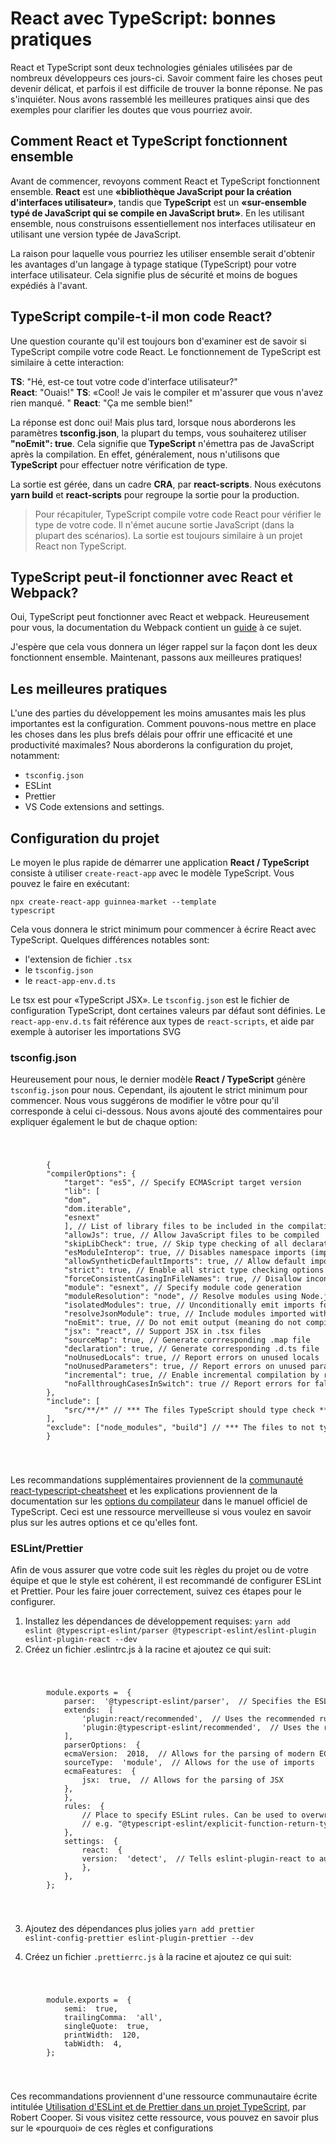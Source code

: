 # React avec TypeScript: bonnes pratiques

React et TypeScript sont deux technologies géniales utilisées par de nombreux développeurs ces jours-ci. Savoir comment faire les choses peut devenir délicat, et parfois il est difficile de trouver la bonne réponse. Ne pas s'inquiéter. Nous avons rassemblé les meilleures pratiques ainsi que des exemples pour clarifier les doutes que vous pourriez avoir.

## Comment React et TypeScript fonctionnent ensemble

Avant de commencer, revoyons comment React et TypeScript fonctionnent ensemble. **React** est une **«bibliothèque JavaScript pour la création d'interfaces utilisateur»**, tandis que **TypeScript** est un **«sur-ensemble typé de JavaScript qui se compile en JavaScript brut»**. En les utilisant ensemble, nous construisons essentiellement nos interfaces utilisateur en utilisant une version typée de JavaScript.

La raison pour laquelle vous pourriez les utiliser ensemble serait d'obtenir les avantages d'un langage à typage statique (TypeScript) pour votre interface utilisateur. Cela signifie plus de sécurité et moins de bogues expédiés à l'avant.

## TypeScript compile-t-il mon code React?

Une question courante qu'il est toujours bon d'examiner est de savoir si TypeScript compile votre code React. Le fonctionnement de TypeScript est similaire à cette interaction:<br/>

**TS**: "Hé, est-ce tout votre code d'interface utilisateur?"<br/>
**React**: "Ouais!"
**TS**: «Cool! Je vais le compiler et m'assurer que vous n'avez rien manqué. "
**React**: "Ça me semble bien!"


La réponse est donc oui! Mais plus tard, lorsque nous aborderons les paramètres **tsconfig.json**, la plupart du temps, vous souhaiterez utiliser **"noEmit": true**. Cela signifie que **TypeScript** n'émettra pas de JavaScript après la compilation. En effet, généralement, nous n'utilisons que **TypeScript** pour effectuer notre vérification de type.

La sortie est gérée, dans un cadre **CRA**, par **react-scripts**. Nous exécutons **yarn build** et **react-scripts** pour regroupe la sortie pour la production.

>Pour récapituler, TypeScript compile votre code React pour vérifier le type de votre code. Il n'émet aucune sortie JavaScript (dans la plupart des scénarios). La sortie est toujours similaire à un projet React non TypeScript.

## TypeScript peut-il fonctionner avec React et Webpack?

Oui, TypeScript peut fonctionner avec React et webpack. Heureusement pour vous, la documentation du Webpack contient un [guide](https://webpack.js.org/guides/typescript/) à ce sujet.

J'espère que cela vous donnera un léger rappel sur la façon dont les deux fonctionnent ensemble. Maintenant, passons aux meilleures pratiques!

## Les meilleures pratiques

L'une des parties du développement les moins amusantes mais les plus importantes est la configuration. Comment pouvons-nous mettre en place les choses dans les plus brefs délais pour offrir une efficacité et une productivité maximales? Nous aborderons la configuration du projet, notamment:

* <code>tsconfig.json</code>
* ESLint
* Prettier
* VS Code extensions and settings.

## Configuration du projet
Le moyen le plus rapide de démarrer une application **React / TypeScript** consiste à utiliser <code>create-react-app</code> avec le modèle TypeScript. Vous pouvez le faire en exécutant:

<code>npx create-react-app guinnea-market --template typescript</code>

Cela vous donnera le strict minimum pour commencer à écrire React avec TypeScript. Quelques différences notables sont:

* l'extension de fichier <code>.tsx</code>
* le <code>tsconfig.json</code>
* le <code>react-app-env.d.ts</code>

Le tsx est pour «TypeScript JSX». Le <code>tsconfig.json</code> est le fichier de configuration TypeScript, dont certaines valeurs par défaut sont définies. Le <code>react-app-env.d.ts</code> fait référence aux types de <code>react-scripts</code>, et aide par exemple à autoriser les importations SVG

### tsconfig.json
Heureusement pour nous, le dernier modèle **React / TypeScript** génère <code>tsconfig.json</code> pour nous. Cependant, ils ajoutent le strict minimum pour commencer. Nous vous suggérons de modifier le vôtre pour qu'il corresponde à celui ci-dessous. Nous avons ajouté des commentaires pour expliquer également le but de chaque option:<br/>

<code>
    <pre>
        {
        "compilerOptions": {
            "target": "es5", // Specify ECMAScript target version
            "lib": [
            "dom",
            "dom.iterable",
            "esnext"
            ], // List of library files to be included in the compilation
            "allowJs": true, // Allow JavaScript files to be compiled
            "skipLibCheck": true, // Skip type checking of all declaration files
            "esModuleInterop": true, // Disables namespace imports (import * as fs from "fs") and enables CJS/AMD/UMD style imports (import fs from "fs")
            "allowSyntheticDefaultImports": true, // Allow default imports from modules with no default export
            "strict": true, // Enable all strict type checking options
            "forceConsistentCasingInFileNames": true, // Disallow inconsistently-cased references to the same file.
            "module": "esnext", // Specify module code generation
            "moduleResolution": "node", // Resolve modules using Node.js style
            "isolatedModules": true, // Unconditionally emit imports for unresolved files
            "resolveJsonModule": true, // Include modules imported with .json extension
            "noEmit": true, // Do not emit output (meaning do not compile code, only perform type checking)
            "jsx": "react", // Support JSX in .tsx files
            "sourceMap": true, // Generate corrresponding .map file
            "declaration": true, // Generate corresponding .d.ts file
            "noUnusedLocals": true, // Report errors on unused locals
            "noUnusedParameters": true, // Report errors on unused parameters
            "incremental": true, // Enable incremental compilation by reading/writing information from prior compilations to a file on disk
            "noFallthroughCasesInSwitch": true // Report errors for fallthrough cases in switch statement
        },
        "include": [
            "src/**/*" // *** The files TypeScript should type check ***
        ],
        "exclude": ["node_modules", "build"] // *** The files to not type check ***
        }
    </pre>
</code>

Les recommandations supplémentaires proviennent de la [communauté react-typescript-cheatsheet](https://github.com/typescript-cheatsheets/react) et les explications proviennent de la documentation sur les [options du compilateur](https://www.typescriptlang.org/docs/handbook/compiler-options.html) dans le manuel officiel de TypeScript. Ceci est une ressource merveilleuse si vous voulez en savoir plus sur les autres options et ce qu'elles font.

### ESLint/Prettier
Afin de vous assurer que votre code suit les règles du projet ou de votre équipe et que le style est cohérent, il est recommandé de configurer ESLint et Prettier. Pour les faire jouer correctement, suivez ces étapes pour le configurer.
1. Installez les dépendances de développement requises:
<code>yarn add eslint @typescript-eslint/parser @typescript-eslint/eslint-plugin eslint-plugin-react --dev</code>
2. Créez un fichier .eslintrc.js à la racine et ajoutez ce qui suit:<br />
   
<code>
    <pre>
        module.exports =  {
            parser:  '@typescript-eslint/parser',  // Specifies the ESLint parser
            extends:  [
                'plugin:react/recommended',  // Uses the recommended rules from @eslint-plugin-react
                'plugin:@typescript-eslint/recommended',  // Uses the recommended rules from @typescript-eslint/eslint-plugin
            ],
            parserOptions:  {
            ecmaVersion:  2018,  // Allows for the parsing of modern ECMAScript features
            sourceType:  'module',  // Allows for the use of imports
            ecmaFeatures:  {
                jsx:  true,  // Allows for the parsing of JSX
            },
            },
            rules:  {
                // Place to specify ESLint rules. Can be used to overwrite rules specified from the extended configs
                // e.g. "@typescript-eslint/explicit-function-return-type": "off",
            },
            settings:  {
                react:  {
                version:  'detect',  // Tells eslint-plugin-react to automatically detect the version of React to use
                },
            },
        };
    </pre>
</code>


3. Ajoutez des dépendances plus jolies
    <code>yarn add prettier eslint-config-prettier eslint-plugin-prettier --dev</code>

4. Créez un fichier <code>.prettierrc.js</code>  à la racine et ajoutez ce qui suit:
<code>
    <pre>
        module.exports =  {
            semi:  true,
            trailingComma:  'all',
            singleQuote:  true,
            printWidth:  120,
            tabWidth:  4,
        };
    </pre>
</code>

Ces recommandations proviennent d'une ressource communautaire écrite intitulée [Utilisation d'ESLint et de Prettier dans un projet TypeScript](https://robertcooper.me/post/using-eslint-and-prettier-in-a-typescript-project), par Robert Cooper. Si vous visitez cette ressource, vous pouvez en savoir plus sur le «pourquoi» de ces règles et configurations